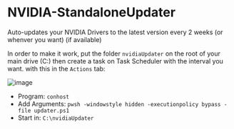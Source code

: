 # NVIDIA-StandaloneUpdater
Auto-updates your NVIDIA Drivers to the latest version every 2 weeks (or whenver you want) (if available)

In order to make it work, put the folder `nvidiaUpdater` on the root of your main drive (C:) then create a task on Task Scheduler with the interval you want. with this in the `Actions` tab:

![image](https://user-images.githubusercontent.com/17398632/212580391-e7680d1b-bbf7-451b-9553-0a399f098d79.png) 
- Program: `conhost`
- Add Arguments: `pwsh -windowstyle hidden -executionpolicy bypass -file updater.ps1`
- Start in: `C:\nvidiaUpdater`
